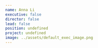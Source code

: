 ```yaml
---
name: Anna Li
executive: false
director: false
lead: false
position: undefined
project: undefined
image: ../assets/default_exec_image.png
---
```


